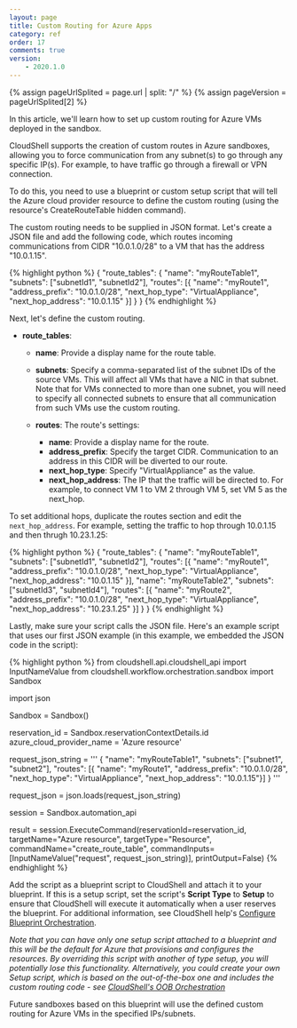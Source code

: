 ```yaml
---
layout: page
title: Custom Routing for Azure Apps
category: ref
order: 17
comments: true
version:
    - 2020.1.0
---
```


{% assign pageUrlSplited = page.url | split: "/" %}
{% assign pageVersion = pageUrlSplited[2] %}

In this article, we'll learn how to set up custom routing for Azure VMs deployed in the sandbox.

CloudShell supports the creation of custom routes in Azure sandboxes, allowing you to force communication from any subnet(s) to go through any specific IP(s). For example, to have traffic go through a firewall or VPN connection.

To do this, you need to use a blueprint or custom setup script that will tell the Azure cloud provider resource to define the custom routing (using the resource's CreateRouteTable hidden command). 

The custom routing needs to be supplied in JSON format. Let's create a JSON file and add the following code, which routes incoming communications from CIDR "10.0.1.0/28" to a VM that has the address "10.0.1.15".

{% highlight python %}
{   "route_tables": {
        "name": "myRouteTable1",
        "subnets": ["subnetId1", "subnetId2"],
        "routes": [{
                        "name":                 "myRoute1",
                        "address_prefix":       "10.0.1.0/28",
                        "next_hop_type":        "VirtualAppliance",
                        "next_hop_address":     "10.0.1.15"
        }]
    }
}
{% endhighlight %}

Next, let's define the custom routing.

+ **route_tables**:
  - **name**: Provide a display name for the route table.
  - **subnets**: Specify a comma-separated list of the subnet IDs of the source VMs. This will affect all VMs that have a NIC in that subnet.
  Note that for VMs connected to more than one subnet, you will need to specify all connected subnets to ensure that all communication from such VMs use the custom routing.

  - **routes**: The route's settings:

    - **name**: Provide a display name for the route.
    - **address_prefix**: Specify the target CIDR. Communication to an address in this CIDR will be diverted to our route.
    - **next_hop_type**: Specify "VirtualAppliance" as the value.
    - **next_hop_address**: The IP that the traffic will be directed to. For example, to connect VM 1 to VM 2 through VM 5, set VM 5 as the next_hop. 

To set additional hops, duplicate the routes section and edit the `next_hop_address`. For example, setting the traffic to hop through 10.0.1.15 and then thrugh 10.23.1.25:

{% highlight python %}
{   "route_tables": {
        "name": "myRouteTable1",
        "subnets": ["subnetId1", "subnetId2"],
        "routes": [{
                        "name":                 "myRoute1",
                        "address_prefix":       "10.0.1.0/28",
                        "next_hop_type":        "VirtualAppliance",
                        "next_hop_address":     "10.0.1.15"
        }],
        "name": "myRouteTable2",
        "subnets": ["subnetId3", "subnetId4"],
        "routes": [{
                        "name":                 "myRoute2",
                        "address_prefix":       "10.0.1.0/28",
                        "next_hop_type":        "VirtualAppliance",
                        "next_hop_address":     "10.23.1.25"
        }]
    }
}
{% endhighlight %}

Lastly, make sure your script calls the JSON file. Here's an example script that uses our first JSON example (in this example, we embedded the JSON code in the script):

{% highlight python %}
from cloudshell.api.cloudshell_api import InputNameValue
from cloudshell.workflow.orchestration.sandbox import Sandbox

import json

Sandbox = Sandbox()

reservation_id = Sandbox.reservationContextDetails.id
azure_cloud_provider_name = 'Azure resource'

request_json_string = '''
        {   "name": "myRouteTable1",
            "subnets": ["subnet1", "subnet2"],
            "routes": [{
                            "name":                 "myRoute1",
                            "address_prefix":       "10.0.1.0/28",
                            "next_hop_type":        "VirtualAppliance",
                            "next_hop_address":     "10.0.1.15"}]
        }
'''

request_json = json.loads(request_json_string)

session = Sandbox.automation_api

result = session.ExecuteCommand(reservationId=reservation_id,
                                     targetName="Azure resource",
                                     targetType="Resource",
                                     commandName="create_route_table",
                                     commandInputs=[InputNameValue("request", request_json_string)],
                                     printOutput=False)
{% endhighlight %}


Add the script as a blueprint script to CloudShell and attach it to your blueprint. If this is a setup script, set the script's **Script Type** to **Setup** to ensure that CloudShell will execute it automatically when a user reserves the blueprint. For additional information, see CloudShell help's <a href="https://help.quali.com/Online%20Help/9.3/Portal/Content/CSP/LAB-MNG/Crt-Blprnt/Blprnt-Blprnt-Orchs.htm" target="_blank">Configure Blueprint Orchestration</a>.

*Note that you can have only one setup script attached to a blueprint and this will be the default for Azure that provisions and configures the resources. By overriding this script with another of type setup, you will potentially lose this functionality. Alternatively, you could create your own Setup script, which is based on the out-of-the-box one and includes the custom routing code - see [CloudShell's OOB Orchestration]({{site.baseurl}}/orchestration/{{pageVersion}}/the-oob-orchestration.html)*

Future sandboxes based on this blueprint will use the defined custom routing for Azure VMs in the specified IPs/subnets.

